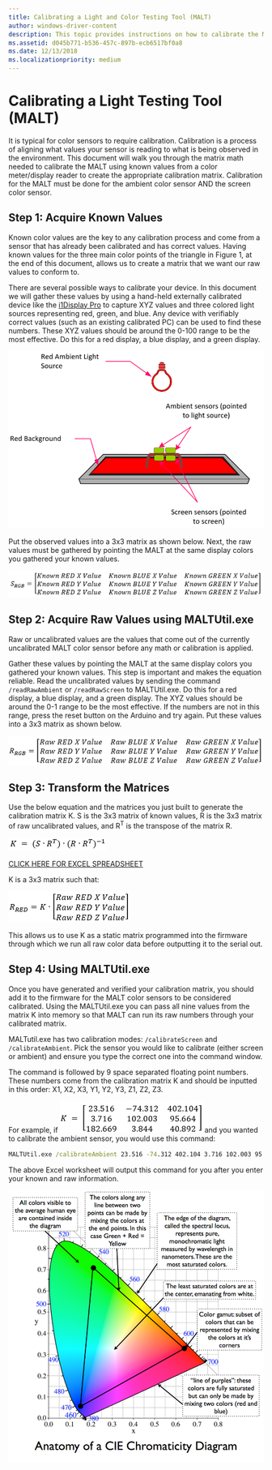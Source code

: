 ```yaml
---
title: Calibrating a Light and Color Testing Tool (MALT)
author: windows-driver-content
description: This topic provides instructions on how to calibrate the MALT (Microsoft Ambient Light Tool).
ms.assetid: d045b771-b536-457c-897b-ecb6517bf0a8
ms.date: 12/13/2018
ms.localizationpriority: medium
---
```


# Calibrating a Light Testing Tool (MALT)

It is typical for color sensors to require calibration. Calibration is a process of aligning what values your sensor is reading to what is being observed in the environment. This document will walk you through the matrix math needed to calibrate the MALT using known values from a color meter/display reader to create the appropriate calibration matrix. Calibration for the MALT must be done for the ambient color sensor AND the screen color sensor.

## Step 1: Acquire Known Values

Known color values are the key to any calibration process and come from a sensor that has already been calibrated and has correct values. Having known values for the three main color points of the triangle in Figure 1, at the end of this document, allows us to create a matrix that we want our raw values to conform to.

There are several possible ways to calibrate your device. In this document we will gather these values by using a hand-held externally calibrated device like the [i1Display Pro](https://www.xrite.com/categories/calibration-profiling/i1display-pro) to capture XYZ values and three colored light sources representing red, green, and blue. Any device with verifiably correct values (such as an existing calibrated PC) can be used to find these numbers. These XYZ values should be around the 0-100 range to be the most effective. Do this for a red display, a blue display, and a green display. 

![Calibration Visual](images/calibration-red.png)

Put the observed values into a 3x3 matrix as shown below. Next, the raw values must be gathered by pointing the MALT at the same display colors you gathered your known values.

![Srgb](images/srgb.png)

## Step 2: Acquire Raw Values using MALTUtil.exe

Raw or uncalibrated values are the values that come out of the currently uncalibrated MALT color sensor before any math or calibration is applied. 

Gather these values by pointing the MALT at the same display colors you gathered your known values. This step is important and makes the equation reliable. Read the uncalibrated values by sending the command ```/readRawAmbient``` or ```/readRawScreen``` to MALTUtil.exe. Do this for a red display, a blue display, and a green display. The XYZ values should be around the 0-1 range to be the most effective. If the numbers are not in this range, press the reset button on the Arduino and try again. Put these values into a 3x3 matrix as shown below.

![Srgb](images/rrgb.png)

## Step 3: Transform the Matrices

Use the below equation and the matrices you just built to generate the calibration matrix K. S is the 3x3 matrix of known values, R is the 3x3 matrix of raw uncalibrated values, and R<sup>T</sup> is the transpose of the matrix R.

![Calibration Formula](images/calibration.png)

[CLICK HERE FOR EXCEL SPREADSHEET](images/CalibrationWorkbook.xlsx)

K is a 3x3 matrix such that: 

![Calibration Proof](images/calibration-proof.png)

This allows us to use K as a static matrix programmed into the firmware through which we run all raw color data before outputting it to the serial out.

## Step 4: Using MALTUtil.exe

Once you have generated and verified your calibration matrix, you should add it to the firmware for the MALT color sensors to be considered calibrated. Using the MALTUtil.exe you can pass all nine values from the matrix K into memory so that MALT can run its raw numbers through your calibrated matrix.

MALTutil.exe has two calibration modes: ```/calibrateScreen``` and ```/calibrateAmbient```. Pick the sensor you would like to calibrate (either screen or ambient) and ensure you type the correct one into the command window.

The command is followed by 9 space separated floating point numbers. These numbers come from the calibration matrix K and should be inputted in this order: X1, X2, X3, Y1, Y2, Y3, Z1, Z2, Z3.

For example, if ![Calibration Example](images/calibration-example.png) and you wanted to calibrate the ambient sensor, you would use this command:
```cmd
MALTUtil.exe /calibrateAmbient 23.516 -74.312 402.104 3.716 102.003 95.664 182.669 3.844 40.892
```

The above Excel worksheet will output this command for you after you enter your known and raw information. 


![Figure 1](images/chromaticity-diagram.png)
